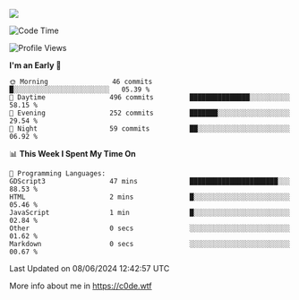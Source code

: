 <a href="https://wakatime.com"><img src="https://wakatime.com/share/@c0dezin/b7f18a7c-ab3a-40b8-8bc7-b1b7bf71f1d6.svg" /></a>

<!--START_SECTION:waka-->
![Code Time](http://img.shields.io/badge/Code%20Time-34%20hrs%2037%20mins-blue)

![Profile Views](http://img.shields.io/badge/Profile%20Views-0-blue)

**I'm an Early 🐤** 

```text
🌞 Morning                46 commits          █░░░░░░░░░░░░░░░░░░░░░░░░   05.39 % 
🌆 Daytime                496 commits         ███████████████░░░░░░░░░░   58.15 % 
🌃 Evening                252 commits         ███████░░░░░░░░░░░░░░░░░░   29.54 % 
🌙 Night                  59 commits          ██░░░░░░░░░░░░░░░░░░░░░░░   06.92 % 
```


📊 **This Week I Spent My Time On** 

```text
💬 Programming Languages: 
GDScript3                47 mins             ██████████████████████░░░   88.53 % 
HTML                     2 mins              █░░░░░░░░░░░░░░░░░░░░░░░░   05.46 % 
JavaScript               1 min               █░░░░░░░░░░░░░░░░░░░░░░░░   02.84 % 
Other                    0 secs              ░░░░░░░░░░░░░░░░░░░░░░░░░   01.62 % 
Markdown                 0 secs              ░░░░░░░░░░░░░░░░░░░░░░░░░   00.67 % 
```


 Last Updated on 08/06/2024 12:42:57 UTC
<!--END_SECTION:waka-->

More info about me in https://c0de.wtf

